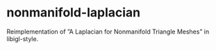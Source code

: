 # nonmanifold-laplacian
Reimplementation of ”A Laplacian for Nonmanifold Triangle Meshes” in libigl-style.
